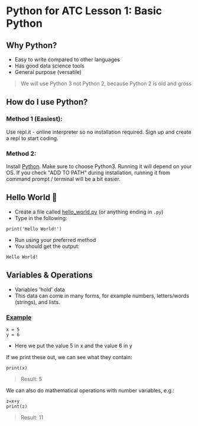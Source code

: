 # Python for ATC Lesson 1: Basic Python

## Why Python?

- Easy to write compared to other languages
- Has good data science tools
- General purpose (versatile)

> We will use Python 3 not Python 2, because Python 2 is old and gross

## How do I use Python?

### Method 1 (Easiest):

Use repl.it - online interpreter so no installation required. Sign up and create a repl to start coding.

### Method 2:
Install [Python](python.org/downloads). Make sure to choose Python3. Running it will depend on your OS. If you check "ADD TO PATH" during installation, running it from command prompt / terminal will be a bit easier.

## Hello World :wave:
- Create a file called [hello_world.py](hello_world.py) (or anything ending in `.py`)
- Type in the following:

```
print('Hello World!')
```
- Run using your preferred method
- You should get the output:
```
Hello World!
```

## Variables & Operations
- Variables 'hold' data
- This data can come in many forms, for example numbers, letters/words (strings), and lists.

### [Example](variables.py)
```
x = 5
y = 6
```
- Here we put the value 5 in x and the value 6 in y

If we print these out, we can see what they contain:

```
print(x)
```
> Result: 5

We can also do mathematical operations with number variables, e.g.:
```
z=x+y
print(z)
```
> Result: 11